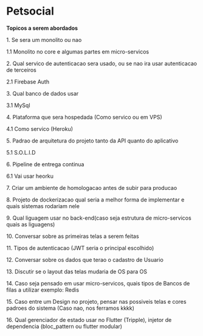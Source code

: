 # Petsocial

**Topicos a serem abordados**
   <p>1. Se sera um monolito ou nao </p>
   <p>1.1 Monolito no core e algumas partes em micro-servicos </p>
   <p>2. Qual servico de autenticacao sera usado, ou se nao ira usar autenticacao de terceiros </p>
   <p>2.1 Firebase Auth </p>
   <p>3. Qual banco de dados usar</p>
   <p>3.1 MySql</p>
   <p>4. Plataforma que sera hospedada (Como servico ou em VPS)</p>
   <p>4.1 Como servico (Heroku)</p>
   <p>5. Padrao de arquitetura do projeto tanto da API quanto do aplicativo</p>
   <p>5.1 S.O.L.I.D </p>
   <p>6. Pipeline de entrega continua</p>
   <p>6.1 Vai usar heorku</p>
   <p>7. Criar um ambiente de homologacao antes de subir para producao </p>
   <p>8. Projeto de dockerizacao qual seria a melhor forma de implementar e quais sistemas rodariam nele</p>
   <p>9. Qual liguagem usar no back-end(caso seja estrutura de micro-servicos quais as liguagens)</p>
   <p>10. Conversar sobre as primeiras telas a serem feitas </p>
   <p>11. Tipos de autenticacao (JWT seria o principal escolhido)</p>
   <p>12. Conversar sobre os dados que terao o cadastro de Usuario</p>
   <p>13. Discutir se o layout das telas mudaria de OS para OS </p>
   <p>14. Caso seja pensado em usar micro-servicos, quais tipos de Bancos de filas a utilizar exemplo: Redis</p>
   <p>15. Caso entre um Design no projeto, pensar nas possiveis telas e cores padroes do sistema (Caso nao, nos ferramos kkkk)</p>
   <p>16. Qual gerenciador de estado usar no Flutter (Tripple), injetor de dependencia (bloc_pattern ou flutter modular)</p>
